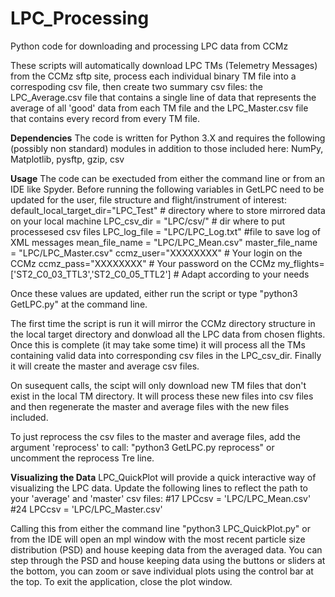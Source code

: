 # LPC_Processing
Python code for downloading and processing LPC data from CCMz

These scripts will automatically download LPC TMs (Telemetry Messages) from the CCMz sftp site, process each individual binary TM file into a correspoding csv file, then create two summary csv files: the LPC_Average.csv file that contains a single line of data that represents the average of all 'good' data from each TM file and the LPC_Master.csv file that contains every record from every TM file. 

**Dependencies**
The code is written for Python 3.X and requires the following (possibly non standard) modules in addition to those included here: NumPy, Matplotlib, pysftp, gzip, csv

**Usage**
The code can be exectuded from either the command line or from an IDE like Spyder.  Before running the following variables in GetLPC need to be updated for the user, file structure and flight/instrument of interest:
  default_local_target_dir="LPC_Test" # directory where to store mirrored data on your local machine
  LPC_csv_dir = "LPC/csv/" # dir where to put processesed csv files 
  LPC_log_file = "LPC/LPC_Log.txt" #file to save log of XML messages
  mean_file_name = "LPC/LPC_Mean.csv"
  master_file_name = "LPC/LPC_Master.csv"
  ccmz_user="XXXXXXXX" # Your login on the CCMz
  ccmz_pass="XXXXXXXX" # Your password on the CCMz
  my_flights=['ST2_C0_03_TTL3','ST2_C0_05_TTL2'] # Adapt according to your needs
  
Once these values are updated, either run the script or type "python3 GetLPC.py" at the command line.

The first time the script is run it will mirror the CCMz directory structure in the local target directory and donwload all the LPC data from chosen flights.  Once this is complete (it may take some time) it will process all the TMs containing valid data into corresponding csv files in the LPC_csv_dir.  Finally it will create the master and average csv files. 

On susequent calls, the scipt will only download new TM files that don't exist in the local TM directory.  It will process these new files into csv files and then regenerate the master and average files with the new files included.

To just reprocess the csv files to the master and average files, add the argument 'reprocess' to call: "python3 GetLPC.py reprocess" or uncomment the reprocess Tre line.

**Visualizing the Data**
LPC_QuickPlot will provide a quick interactive way of visualizing the LPC data. Update the following lines to reflect the path to your 'average' and 'master' csv files:
#17 LPCcsv = 'LPC/LPC_Mean.csv'
#24     LPCcsv = 'LPC/LPC_Master.csv'

Calling this from either the command line "python3 LPC_QuickPlot.py" or from the IDE will open an mpl window with the most recent particle size distribution (PSD) and house keeping data from the averaged data.   You can step through the PSD and house keeping data using the buttons or sliders at the bottom, you can zoom or save individual plots using the control bar at the top.   To exit the application, close the plot window.


  

